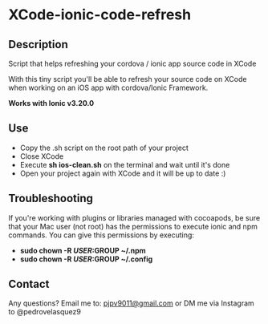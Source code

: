 # XCode-ionic-code-refresh

## Description

Script that helps refreshing your cordova / ionic app source code in XCode

With this tiny script you'll be able to refresh your source code on XCode when working on an iOS app with cordova/Ionic Framework.

**Works with Ionic v3.20.0**

## Use

+ Copy the .sh script on the root path of your project
+ Close XCode 
+ Execute **sh ios-clean.sh** on the terminal and wait until it's done
+ Open your project again with XCode and it will be up to date :)

## Troubleshooting

If you're working with plugins or libraries managed with cocoapods, be sure that your Mac user (not root) has the permissions to execute ionic and npm commands. You can give this permissions by executing:

+ **sudo chown -R $USER:$GROUP ~/.npm**
+ **sudo chown -R $USER:$GROUP ~/.config**

## Contact

Any questions? Email me to: pjpv9011@gmail.com or DM me via Instagram to @pedrovelasquez9